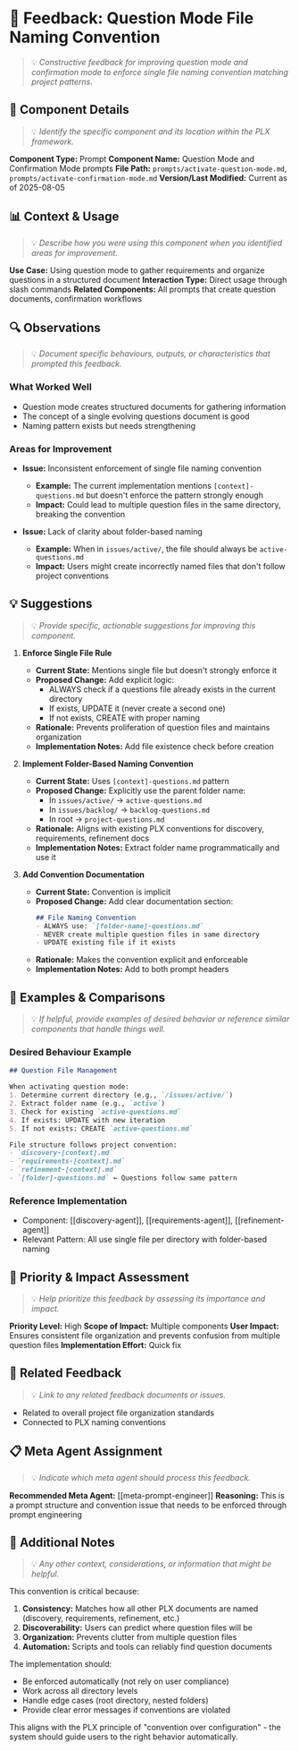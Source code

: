# 📝 Feedback: Question Mode File Naming Convention
> 💡 *Constructive feedback for improving question mode and confirmation mode to enforce single file naming convention matching project patterns.*

## 🎯 Component Details
> 💡 *Identify the specific component and its location within the PLX framework.*

**Component Type:** Prompt
**Component Name:** Question Mode and Confirmation Mode prompts
**File Path:** `prompts/activate-question-mode.md`, `prompts/activate-confirmation-mode.md`
**Version/Last Modified:** Current as of 2025-08-05

## 📊 Context & Usage
> 💡 *Describe how you were using this component when you identified areas for improvement.*

**Use Case:** Using question mode to gather requirements and organize questions in a structured document
**Interaction Type:** Direct usage through slash commands
**Related Components:** All prompts that create question documents, confirmation workflows

## 🔍 Observations
> 💡 *Document specific behaviours, outputs, or characteristics that prompted this feedback.*

### What Worked Well
- Question mode creates structured documents for gathering information
- The concept of a single evolving questions document is good
- Naming pattern exists but needs strengthening

### Areas for Improvement
- **Issue:** Inconsistent enforcement of single file naming convention
  - **Example:** The current implementation mentions `[context]-questions.md` but doesn't enforce the pattern strongly enough
  - **Impact:** Could lead to multiple question files in the same directory, breaking the convention
  
- **Issue:** Lack of clarity about folder-based naming
  - **Example:** When in `issues/active/`, the file should always be `active-questions.md`
  - **Impact:** Users might create incorrectly named files that don't follow project conventions

## 💡 Suggestions
> 💡 *Provide specific, actionable suggestions for improving this component.*

1. **Enforce Single File Rule**
   - **Current State:** Mentions single file but doesn't strongly enforce it
   - **Proposed Change:** Add explicit logic:
     - ALWAYS check if a questions file already exists in the current directory
     - If exists, UPDATE it (never create a second one)
     - If not exists, CREATE with proper naming
   - **Rationale:** Prevents proliferation of question files and maintains organization
   - **Implementation Notes:** Add file existence check before creation

2. **Implement Folder-Based Naming Convention**
   - **Current State:** Uses `[context]-questions.md` pattern
   - **Proposed Change:** Explicitly use the parent folder name:
     - In `issues/active/` → `active-questions.md`
     - In `issues/backlog/` → `backlog-questions.md`
     - In root → `project-questions.md`
   - **Rationale:** Aligns with existing PLX conventions for discovery, requirements, refinement docs
   - **Implementation Notes:** Extract folder name programmatically and use it

3. **Add Convention Documentation**
   - **Current State:** Convention is implicit
   - **Proposed Change:** Add clear documentation section:
     ```markdown
     ## File Naming Convention
     - ALWAYS use: `[folder-name]-questions.md`
     - NEVER create multiple question files in same directory
     - UPDATE existing file if it exists
     ```
   - **Rationale:** Makes the convention explicit and enforceable
   - **Implementation Notes:** Add to both prompt headers

## 🎨 Examples & Comparisons
> 💡 *If helpful, provide examples of desired behavior or reference similar components that handle things well.*

### Desired Behaviour Example
```markdown
## Question File Management

When activating question mode:
1. Determine current directory (e.g., `/issues/active/`)
2. Extract folder name (e.g., `active`)
3. Check for existing `active-questions.md`
4. If exists: UPDATE with new iteration
5. If not exists: CREATE `active-questions.md`

File structure follows project convention:
- `discovery-[context].md`
- `requirements-[context].md`
- `refinement-[context].md`
- `[folder]-questions.md` ← Questions follow same pattern
```

### Reference Implementation
- Component: [[discovery-agent]], [[requirements-agent]], [[refinement-agent]]
- Relevant Pattern: All use single file per directory with folder-based naming

## 🚀 Priority & Impact Assessment
> 💡 *Help prioritize this feedback by assessing its importance and impact.*

**Priority Level:** High
**Scope of Impact:** Multiple components
**User Impact:** Ensures consistent file organization and prevents confusion from multiple question files
**Implementation Effort:** Quick fix

## 🔗 Related Feedback
> 💡 *Link to any related feedback documents or issues.*

- Related to overall project file organization standards
- Connected to PLX naming conventions

## 📋 Meta Agent Assignment
> 💡 *Indicate which meta agent should process this feedback.*

**Recommended Meta Agent:** [[meta-prompt-engineer]]
**Reasoning:** This is a prompt structure and convention issue that needs to be enforced through prompt engineering

## 📝 Additional Notes
> 💡 *Any other context, considerations, or information that might be helpful.*

This convention is critical because:
1. **Consistency:** Matches how all other PLX documents are named (discovery, requirements, refinement, etc.)
2. **Discoverability:** Users can predict where question files will be
3. **Organization:** Prevents clutter from multiple question files
4. **Automation:** Scripts and tools can reliably find question documents

The implementation should:
- Be enforced automatically (not rely on user compliance)
- Work across all directory levels
- Handle edge cases (root directory, nested folders)
- Provide clear error messages if conventions are violated

This aligns with the PLX principle of "convention over configuration" - the system should guide users to the right behavior automatically.